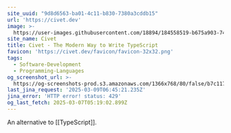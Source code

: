 ```yaml
---
site_uuid: "9d8d6563-ba01-4c11-b830-7380a3cddb15"
url: 'https://civet.dev'
image: >-
  https://user-images.githubusercontent.com/18894/184558519-b675a903-7490-43ba-883e-0d8addacd4b9.png
site_name: Civet
title: Civet - The Modern Way to Write TypeScript
favicon: 'https://civet.dev/favicon/favicon-32x32.png'
tags:
  - Software-Development
  - Programming-Languages
og_screenshot_url: >-
  https://og-screenshots-prod.s3.amazonaws.com/1366x768/80/false/b7c1171c7f24c80f5cadb9d24670d8646835b6bcffe2a4ece35e530b8335b5bb.jpeg
last_jina_request: '2025-03-09T06:45:21.235Z'
jina_error: 'HTTP error! status: 429'
og_last_fetch: 2025-03-07T05:19:02.899Z
---
```

An alternative to [[TypeScript]].
